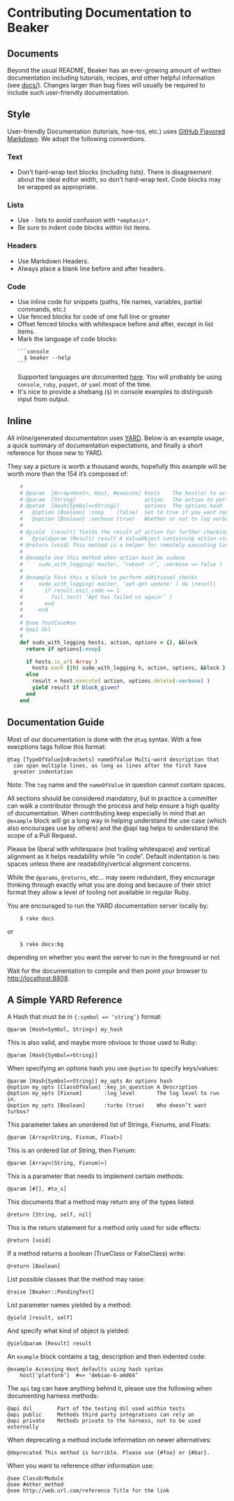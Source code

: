 
# Contributing Documentation to Beaker

## Documents

Beyond the usual README, Beaker has an ever-growing amount of written documentation including tutorials, recipes, and other helpful information (see [docs/](docs)). Changes larger than bug fixes will usually be required to include such user-friendly documentation.

## Style

User-friendly Documentation (tutorials, how-tos, etc.) uses [GitHub Flavored Markdown](https://guides.github.com/features/mastering-markdown/). We adopt the following conventions.

### Text

- Don't hard-wrap text blocks (including lists). There is disagreement about the ideal editor width, so don't hard-wrap text. Code blocks may be wrapped as appropriate.

### Lists

- Use `-` lists to avoid confusion with `*emphasis*`.
- Be sure to indent code blocks within list items.

### Headers

- Use Markdown Headers.
- Always place a blank line before and after headers.

### Code

- Use inline code for snippets (paths, file names, variables, partial commands, etc.)
- Use fenced blocks for code of one full line or greater
- Offset fenced blocks with whitespace before and after, except in list items.
- Mark the language of code blocks:
  ~~~
  ```console
    $ beaker --help
  ```
  ~~~
  Supported languages are documented [here](https://github.com/github/linguist/blob/master/lib/linguist/languages.yml). You will probably be using `console`, `ruby`, `puppet`, or `yaml` most of the time.
- It's nice to provide a shebang (`$`) in console examples to distinguish input from output.

## Inline

All inline/generated documentation uses [YARD](http://yardoc.org/). Below is an example usage, a quick summary of documentation expectations, and finally a short reference for those new to YARD.

They say a picture is worth a thousand words, hopefully this example will be worth more than the 154 it’s composed of:

```ruby
    #
    # @param  [Array<Host>, Host, #execute] hosts    The host(s) to act on
    # @param  [String]                      action   The action to perform
    # @param  [Hash{Symbol=>String}]        options  The options hash
    #   @option [Boolean] :noop    (false)  Set to true if you want noop mode
    #   @option [Boolean] :verbose (true)   Whether or not to log verbosely
    #
    # @yield  [result] Yields the result of action for further checking
    #   @yieldparam [Result] result A ValueObject containing action stats
    # @return [void] This method is a helper for remotely executing tasks
    #
    # @example Use this method when action must be sudone
    #     sudo_with_logging( master, ‘reboot -r’, :verbose => false )
    #
    # @example Pass this a block to perform additional checks
    #     sudo_with_logging( master, ‘apt-get update’ ) do |result|
    #       if result.exit_code == 1
    #         fail_test( ‘Apt has failed us again!’ )
    #       end
    #     end
    #
    # @see TestCase#on
    # @api dsl
    #
    def sudo_with_logging hosts, action, options = {}, &block
      return if options[:noop]

      if hosts.is_a?( Array )
        hosts.each {|h| sudo_with_logging h, action, options, &block }
      else
        result = host.execute( action, options.delete(:verbose) )
        yield result if block_given?
      end
    end
```

## Documentation Guide

Most of our documentation is done with the `@tag` syntax. With a few execptions tags follow this format:

    @tag [TypeOfValueInBrackets] nameOfValue Multi-word description that
      can span multiple lines, as long as lines after the first have
      greater indentation

Note: The `tag` name and the `nameOfValue` in question cannot contain spaces.

All sections should be considered mandatory, but in practice a committer can walk a contributor through the process and help ensure a high quality of documentation.  When contributing keep especially in mind that an
`@example` block will go a long way in helping understand the use case
(which also encourages use by others) and the @api tag helps to understand the scope of a Pull Request.

Please be liberal with whitespace (not trailing whitespace) and vertical alignment as it helps readability while “in code”. Default indentation is two spaces unless there are readability/vertical alignment concerns.

While the `@params`, `@returns`, etc... may seem redundant, they encourage thinking through exactly what you are doing and because of their strict format they allow a level of tooling not available in regular Ruby.

You are encouraged to run the YARD documentation server locally by:

```console
    $ rake docs
```

or

```console
    $ rake docs:bg
```

depending on whether you want the server to run in the foreground or not

Wait for the documentation to compile and then point your browser to [http://localhost:8808](http://localhost:8808).


## A Simple YARD Reference

A Hash that must be in `{:symbol => ‘string’}` format:

    @param [Hash<Symbol, String>] my_hash

This is also valid, and maybe more obvious to those used to Ruby:

    @param [Hash{Symbol=>String}]

When specifying an options hash you use `@option` to specify keys/values:

    @param [Hash{Symbol=>String}] my_opts An options hash
    @option my_opts [ClassOfValue] :key_in_question A Description
    @option my_opts [Fixnum]       :log_level       The log level to run in.
    @option my_opts [Boolean]      :turbo (true)    Who doesn’t want turbos?

This parameter takes an unordered list of Strings, Fixnums, and Floats:

    @param [Array<String, Fixnum, Float>]

This is an ordered list of String, then Fixnum:

    @param [Array<(String, Fixnum)>]

This is a parameter that needs to implement certain methods:

    @param [#[], #to_s]

This documents that a method may return any of the types listed:

    @return [String, self, nil]

This is the return statement for a method only used for side effects:

    @return [void]

If a method returns a boolean (TrueClass or FalseClass) write:

    @return [Boolean]

List possible classes that the method may raise:

    @raise [Beaker::PendingTest]

List parameter names yielded by a method:

    @yield [result, self]

And specify what kind of object is yielded:

    @yieldparam [Result] result

An `example` block contains a tag, description and then indented code:

    @example Accessing Host defaults using hash syntax
        host[‘platform’]  #=> ‘debian-6-amd64’

The `api` tag can have anything behind it, please use the following when documenting harness methods:

    @api dsl        Part of the testing dsl used within tests
    @api public     Methods third party integrations can rely on
    @api private    Methods private to the harness, not to be used externally

When deprecating a method include information on newer alternatives:

    @deprecated This method is horrible. Please use {#foo} or {#bar}.

When you want to reference other information use:

    @see ClassOrModule
    @see #other_method
    @see http://web.url.com/reference Title for the link

